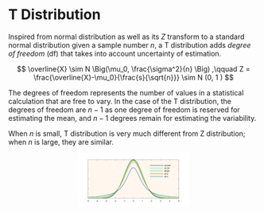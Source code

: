 # T Distribution

Inspired from normal distribution as well as its $Z$ transform to a standard normal distribution given a sample number $n$, a T distribution adds *degree of freedom* (df) that takes into account uncertainty of estimation.

$$
\overline{X} \sim N \Big(\mu_0, \frac{\sigma^2}{n} \Big)
,\qquad
Z = \frac{\overline{X}-\mu_0}{\frac{s}{\sqrt{n}}}
\sim N (0, 1 )
$$

The degrees of freedom represents the number of values in a statistical calculation that are free to vary. 
In the case of the T distribution, the degrees of freedom are $n-1$ as one degree of freedom is reserved for estimating the mean, and $n-1$ degrees remain for estimating the variability.

When $n$ is small, T distribution is very much different from Z distribution; when $n$ is large, they are similar.

<div style="display: flex; justify-content: center;">
      <img src="imgs/z_vs_t_dist.png" width="45%" height="20%" alt="z_vs_t_dist" />
</div>
</br>